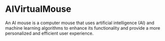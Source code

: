 # AIVirtualMouse
An AI mouse is a computer mouse that uses artificial intelligence (AI) and machine learning algorithms to enhance its functionality and provide a more personalized and efficient user experience.
